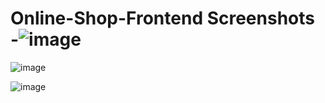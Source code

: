 # Online-Shop-Frontend Screenshots -![image](https://github.com/kapish-siwach/Online-Shop-Frontend-/assets/109803966/1a7ea3d0-c17b-41ab-a1e4-edfd112a6724)

![image](https://github.com/kapish-siwach/Online-Shop-Frontend-/assets/109803966/45f26065-3125-4dcd-b0c8-299a0d801c0f)

![image](https://github.com/kapish-siwach/Online-Shop-Frontend-/assets/109803966/8535c549-77e1-4495-ac00-2beb34df279e)
